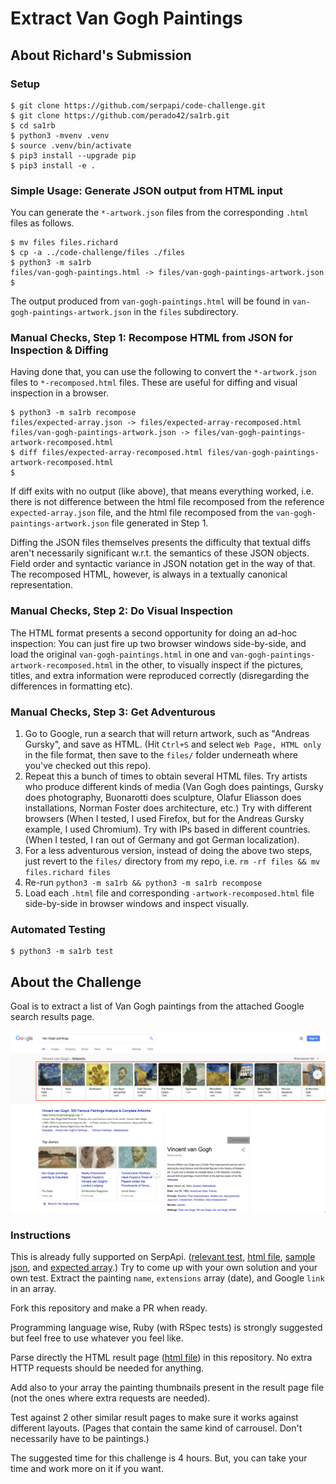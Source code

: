# Extract Van Gogh Paintings

## About Richard's Submission

### Setup

```
$ git clone https://github.com/serpapi/code-challenge.git
$ git clone https://github.com/perado42/sa1rb.git
$ cd sa1rb
$ python3 -mvenv .venv
$ source .venv/bin/activate
$ pip3 install --upgrade pip
$ pip3 install -e .
```

### Simple Usage: Generate JSON output from HTML input

You can generate the `*-artwork.json` files from the corresponding `.html`
files as follows.
```
$ mv files files.richard
$ cp -a ../code-challenge/files ./files
$ python3 -m sa1rb
files/van-gogh-paintings.html -> files/van-gogh-paintings-artwork.json
$
```

The output produced from `van-gogh-paintings.html` will be found in
`van-gogh-paintings-artwork.json` in the `files` subdirectory.

### Manual Checks, Step 1: Recompose HTML from JSON for Inspection & Diffing

Having done that, you can use the following to convert the `*-artwork.json`
files to `*-recomposed.html` files.  These are useful for diffing and
visual inspection in a browser.

```
$ python3 -m sa1rb recompose
files/expected-array.json -> files/expected-array-recomposed.html
files/van-gogh-paintings-artwork.json -> files/van-gogh-paintings-artwork-recomposed.html
$ diff files/expected-array-recomposed.html files/van-gogh-paintings-artwork-recomposed.html 
$
```

If diff exits with no output (like above), that means everything worked,
i.e. there is not difference between the html file recomposed from the
reference `expected-array.json` file, and the html file recomposed from the
`van-gogh-paintings-artwork.json` file generated in Step 1.

Diffing the JSON files themselves presents the difficulty that
textual diffs aren't necessarily significant w.r.t. the semantics
of these JSON objects.  Field order and syntactic variance in JSON
notation get in the way of that.  The recomposed HTML, however, is
always in a textually canonical representation.

### Manual Checks, Step 2: Do Visual Inspection

The HTML format presents a second opportunity for doing an ad-hoc
inspection: You can just fire up two browser windows side-by-side, and load
the original `van-gogh-paintings.html` in one and
`van-gogh-paintings-artwork-recomposed.html` in the other, to visually
inspect if the pictures, titles, and extra information were
reproduced correctly (disregarding the differences in formatting etc).

### Manual Checks, Step 3: Get Adventurous

1. Go to Google, run a search that will return artwork, such as
   "Andreas Gursky", and save as HTML.  (Hit `Ctrl+S` and select
   `Web Page, HTML only` in the file format, then save to the `files/`
   folder underneath where you've checked out this repo).
2. Repeat this a bunch of times to obtain several HTML files.  Try artists
   who produce different kinds of media (Van Gogh does paintings, Gursky does
   photography, Buonarotti does sculpture, Olafur Eliasson does installations,
   Norman Foster does architecture, etc.)  Try with different browsers (When
   I tested, I used Firefox, but for the Andreas Gursky example, I used
   Chromium).  Try with IPs based in different countries.  (When I tested, I
   ran out of Germany and got German localization).
3. For a less adventurous version, instead of doing the above two steps,
   just revert to the `files/` directory from my repo, i.e.
   `rm -rf files && mv files.richard files`
4. Re-run `python3 -m sa1rb && python3 -m sa1rb recompose`
5. Load each `.html` file and corresponding
   `-artwork-recomposed.html` file side-by-side in browser windows
   and inspect visually.

### Automated Testing

```
$ python3 -m sa1rb test
```


## About the Challenge

Goal is to extract a list of Van Gogh paintings from the attached Google search results page.

![Van Gogh paintings](https://github.com/serpapi/code-challenge/blob/master/files/van-gogh-paintings.png?raw=true "Van Gogh paintings")

### Instructions

This is already fully supported on SerpApi. ([relevant test], [html file], [sample json], and [expected array].)
Try to come up with your own solution and your own test.
Extract the painting `name`, `extensions` array (date), and Google `link` in an array.

Fork this repository and make a PR when ready.

Programming language wise, Ruby (with RSpec tests) is strongly suggested but feel free to use whatever you feel like.

Parse directly the HTML result page ([html file]) in this repository. No extra HTTP requests should be needed for anything.

[relevant test]: https://github.com/serpapi/test-knowledge-graph-desktop/blob/master/spec/knowledge_graph_claude_monet_paintings_spec.rb
[sample json]: https://raw.githubusercontent.com/serpapi/code-challenge/master/files/van-gogh-paintings.json
[html file]: https://raw.githubusercontent.com/serpapi/code-challenge/master/files/van-gogh-paintings.html
[expected array]: https://raw.githubusercontent.com/serpapi/code-challenge/master/files/expected-array.json

Add also to your array the painting thumbnails present in the result page file (not the ones where extra requests are needed). 

Test against 2 other similar result pages to make sure it works against different layouts. (Pages that contain the same kind of carrousel. Don't necessarily have to be paintings.)

The suggested time for this challenge is 4 hours. But, you can take your time and work more on it if you want.
